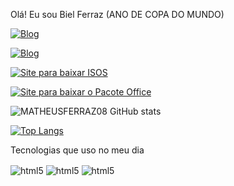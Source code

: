 Olá! Eu sou Biel Ferraz (ANO DE COPA DO MUNDO)

[![Blog](https://img.shields.io/badge/Instagram-E4405F?style=for-the-badge&logo=instagram&logoColor=white)](https://www.instagram.com/__b.i.e.l__10/)


[![Blog](https://img.shields.io/badge/twitter-E4405F?style=for-the-badge&logo=twitter&logoColor=white)](https://twitter.com/M_Biel_Ferraz)


[![Site para baixar ISOS](https://img.shields.io/badge/Link_Para_Baixar_ISOS-3A33D1?style=for-the-badge&logo=ISOS&logoColor=white)](https://isosparatecnicos.blogspot.com/)

[![Site para baixar o Pacote Office](https://img.shields.io/badge/Link_Para_Baixar_o_Pacote_Office-3A33D1?style=for-the-badge&logo=ISOS&logoColor=white)](https://mega.nz/file/DQAGVZjQ#gbbu6ygpQYenxw1mDNZ0J67QVZG9jwt1qBlC2JUhOVo)

![MATHEUSFERRAZ08 GitHub stats](https://github-readme-stats.vercel.app/api?username=MATHEUSFERRAZ08&show_icons=true&theme=dracula)

[![Top Langs](https://github-readme-stats.vercel.app/api/top-langs/?username=BIELFERRAZ&exclude_repo=github-readme-stats,anuraghazra.github.io)](https://github.com/BIELFERRAZ/github-readme-stats)
          
          

Tecnologias que uso no meu dia


<img align="center" alt="html5" src="https://img.shields.io/badge/HTML-239120?style=for-the-badge&logo=html5&logoColor=white" />
 </div>


<img align="center" alt="html5" src="https://img.shields.io/badge/CSS-239120?&style=for-the-badge&logo=css3&logoColor=white" />
 </div>



<img align="center" alt="html5" src="https://img.shields.io/badge/C%23-239120?style=for-the-badge&logo=c-sharp&logoColor=white" />
 </div>
 


